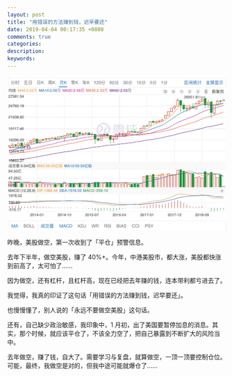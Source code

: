 ```yaml
---
layout: post
title: "用错误的方法赚到钱，迟早要还"
date: 2019-04-04 00:17:35 +0800
comments: true
categories: 
description: 
keywords: 
---
```


![20190404_us_stock](/images/2019-04-04-payout/20190404_us_stock.jpg)

昨晚，美股做空，第一次收到了「平仓」预警信息。

去年下半年，做空美股，赚了 40%+。今年，中港美股市，都大涨，美股都快涨到前高了，太可怕了……

因为做空，还有杠杆，且杠杆高，现在已经把去年赚的钱，连本带利都亏进去了。

我觉得，我真的印证了这句话「用错误的方法赚到钱，迟早要还」。

也慢慢懂了，别人说的「永远不要做空美股」这句话。

还有，自己缺少政治敏感，我印象中，1 月初，出了美国要暂停加息的消息。其实，那个时候，就应该平仓了，不该全力空了，把自己暴露到不断扩大的风险当中。

去年做空，赚了钱，自大了。需要学习与复盘，就算做空，一顶一顶要控制仓位。可能，最终，我做空是对的，但我中途可能就爆仓了……